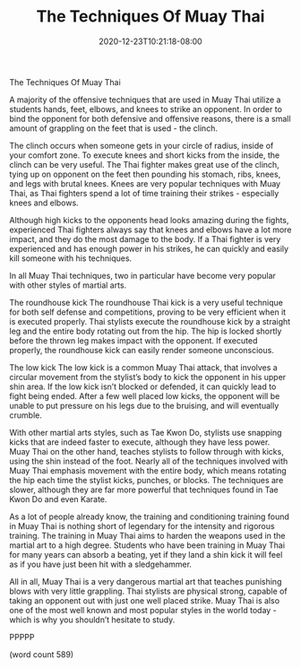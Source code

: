 ﻿---
title: "The Techniques Of Muay Thai"
date: 2020-12-23T10:21:18-08:00
description: "Martial Arts Tips for Web Success"
featured_image: "/images/Martial Arts.jpg"
tags: ["Martial Arts"]
---

The Techniques Of Muay Thai

A majority of the offensive techniques that are used in Muay Thai utilize a students hands, feet, elbows, and knees to strike an opponent.  In order to bind the opponent for both defensive and offensive reasons, there is a small amount of grappling on the feet that is used - the clinch.  

The clinch occurs when someone gets in your circle of radius, inside of your comfort zone.  To execute knees and short kicks from the inside, the clinch can be very useful.  The Thai fighter makes great use of the clinch, tying up on opponent on the feet then pounding his stomach, ribs, knees, and legs with brutal knees. Knees are very popular techniques with Muay Thai, as Thai fighters spend a lot of time training their strikes - especially knees and elbows.

Although high kicks to the opponents head looks amazing during the fights, experienced Thai fighters always say that knees and elbows have a lot more impact, and they do the most damage to the body.  If a Thai fighter is very experienced and has enough power in his strikes, he can quickly and easily kill someone with his techniques.

In all Muay Thai techniques, two in particular have become very popular with other styles of martial arts.

The roundhouse kick
The roundhouse Thai kick is a very useful technique for both self defense and competitions, proving to be very efficient when it is executed properly.  Thai stylists execute the roundhouse kick by a straight leg and the entire body rotating out from the hip.  The hip is locked shortly before the thrown leg makes impact with the opponent.  If executed properly, the roundhouse kick can easily render someone unconscious. 

The low kick
The low kick is a common Muay Thai attack, that involves a circular movement from the stylist’s body to kick the opponent in his upper shin area.  If the low kick isn’t blocked or defended, it can quickly lead to fight being ended.  After a few well placed low kicks, the opponent will be unable to put pressure on his legs due to the bruising, and will eventually crumble.

With other martial arts styles, such as Tae Kwon Do, stylists use snapping kicks that are indeed faster to execute, although they have less power. Muay Thai on the other hand, teaches stylists to follow through with kicks, using the shin instead of the foot.  Nearly all of the techniques involved with Muay Thai emphasis movement with the entire body, which means rotating the hip each time the stylist kicks, punches, or blocks.  The techniques are slower, although they are far more powerful that techniques found in Tae Kwon Do and even Karate.

As a lot of people already know, the training and conditioning training found in Muay Thai is nothing short of legendary for the intensity and rigorous training.  The training in Muay Thai aims to harden the weapons used in the martial art to a high degree.  Students who have been training in Muay Thai for many years can absorb a beating, yet if they land a shin kick it will feel as if you have just been hit with a sledgehammer.

All in all, Muay Thai is a very dangerous martial art that teaches punishing blows with very little grappling.  Thai stylists are physical strong, capable of taking an opponent out with just one well placed strike.  Muay Thai is also one of the most well known and most popular styles in the world today - which is why you shouldn’t hesitate to study.
	
PPPPP

(word count 589)
